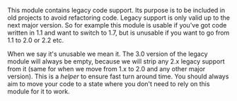 This module contains legacy code support. Its purpose is to be included in old
projects to avoid refactoring code. Legacy support is only valid up to the next
major version. So for example this module is usable if you've got code written
in 1.1 and want to switch to 1.7, but is unusable if you want to go from 1.1 to
2.0 or 2.2 etc.

When we say it's unusable we mean it. The 3.0 version of the legacy module will
always be empty, because we will strip any 2.x legacy support from it (same for
when we move from 1.x to 2.0 and any other major version). This is a *helper* 
to ensure fast turn around time. You should always aim to move your code to a 
state where you don't need to rely on this module for it to work.
